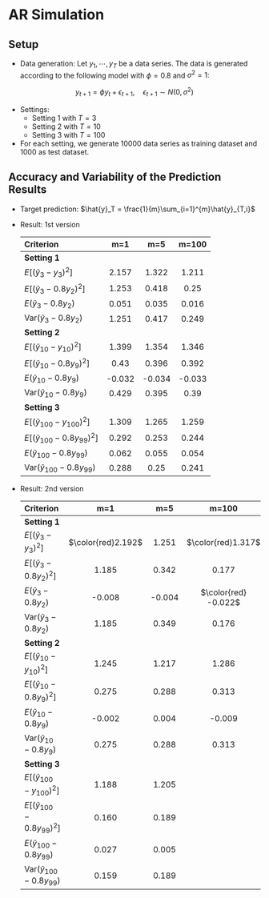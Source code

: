 # AR Simulation
## Setup

- Data generation: Let ${y_1,\cdots,y_T}$ be a data series. The data is generated according to the following model with $\phi = 0.8$ and $\sigma^2 = 1$:

$$ y_{t+1} = \phi y_t + \epsilon_{t+1}, \quad \epsilon_{t+1} \sim N(0, \sigma^2)$$

- Settings:
  - Setting 1 with $T=3$
  - Setting 2 with $T=10$
  - Setting 3 with $T=100$
- For each setting, we generate $10000$ data series as training dataset and $1000$ as test dataset.


## Accuracy and Variability of the Prediction Results
- Target prediction: $\hat{y}_T = \frac{1}{m}\sum_{i=1}^{m}\hat{y}_{T,i}$
- Result: 1st version

    | Criterion                                        |  m=1   |  m=5   | m=100  |
    |:-------------------------------------------------| :----: | :----: | :----: |
    | **Setting 1**                                    |        |        |        |
    | $E[(\hat{y}_3 - y_3)^2]$                         | 2.157  | 1.322  | 1.211  |
    | $E[(\hat{y}_3 - 0.8y_2)^2]$                      | 1.253  | 0.418  |  0.25  |
    | $E(\hat{y}_3 - 0.8y_2)$                          | 0.051  | 0.035  | 0.016  |
    | $\text{Var}(\hat{y}_3 - 0.8y_2)$                           | 1.251  | 0.417  | 0.249  |
    | **Setting 2**                                    |        |        |        |
    | $E[(\hat{y}_{10} - y_{10})^2]$                   | 1.399  | 1.354  | 1.346  |
    | $E[(\hat{y}_{10} - 0.8y_9)^2]$                   |  0.43  | 0.396  | 0.392  |
    | $E(\hat{y}_{10} - 0.8y_9)$                       | -0.032 | -0.034 | -0.033 |
    | $\text{Var}(\hat{y}_{10} - 0.8y_9)$              | 0.429  | 0.395  |  0.39  |
    | **Setting 3**                                    |        |        |        |
    | $E[(\hat{y}_{100} - y_{100})^2]$                 | 1.309  | 1.265  | 1.259  |
    | $E[(\hat{y}_{100} - 0.8y_{99})^2]$               | 0.292  | 0.253  | 0.244  |
    | $E(\hat{y}_{100} - 0.8y_{99})$                   | 0.062  | 0.055  | 0.054  |
    | $\text{Var}(\hat{y}_{100} - 0.8y_{99})$          | 0.288  |  0.25  | 0.241  |

- Result: 2nd version

    | Criterion                                 |        m=1       |  m=5   |        m=100         |
    |:------------------------------------------|:----------------:|:------:|:--------------------:|
    | **Setting 1**                             |                  |        |                      |
    | $E[(\hat{y}_3 - y_3)^2]$                  | $\color{red}2.192$ | 1.251  |  $\color{red}1.317$  |
    | $E[(\hat{y}_3 - 0.8y_2)^2]$               |       1.185      | 0.342  |        0.177         |
    | $E(\hat{y}_3 - 0.8y_2)$                   |       -0.008     | -0.004 | $\color{red} -0.022$ |
    | $\text{Var}(\hat{y}_3 - 0.8y_2)$          |       1.185      | 0.349  |        0.176         |
    | **Setting 2**                             |                  |        |                      |
    | $E[(\hat{y}_{10} - y_{10})^2]$            |       1.245      | 1.217  |        1.286         |
    | $E[(\hat{y}_{10} - 0.8y_9)^2]$            |       0.275      | 0.288  |        0.313         |
    | $E(\hat{y}_{10} - 0.8y_9)$                |       -0.002     | 0.004  |        -0.009        |
    | $\text{Var}(\hat{y}_{10} - 0.8y_9)$       |       0.275      | 0.288  |        0.313         |
    | **Setting 3**                             |                  |        |                      |
    | $E[(\hat{y}_{100} - y_{100})^2]$          |       1.188      | 1.205  |                      |
    | $E[(\hat{y}_{100} - 0.8y_{99})^2]$        |       0.160      | 0.189  |                      |
    | $E(\hat{y}_{100} - 0.8y_{99})$            |       0.027      | 0.005  |                      |
    | $\text{Var}(\hat{y}_{100} - 0.8y_{99})$             |       0.159      | 0.189  |                      |
